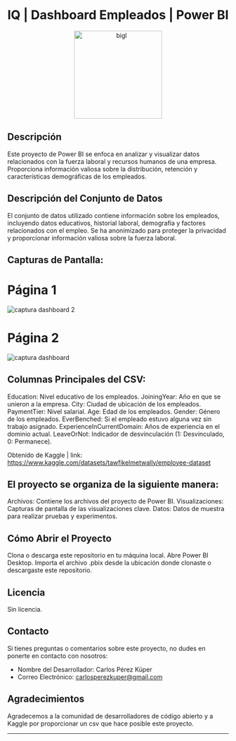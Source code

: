 <h1 align="center"> IQ | Dashboard Empleados | Power BI </h1>

<div align="center">
  <img src="https://github.com/charlyperezk/iq/assets/118618975/211cd072-573d-440b-bfb4-87f95a7624b4" alt="bigl" width="200">
</div>

## Descripción

Este proyecto de Power BI se enfoca en analizar y visualizar datos relacionados con la fuerza laboral y recursos humanos de una empresa. Proporciona información valiosa sobre la distribución, retención y características demográficas de los empleados.

## Descripción del Conjunto de Datos

El conjunto de datos utilizado contiene información sobre los empleados, incluyendo datos educativos, historial laboral, demografía y factores relacionados con el empleo. Se ha anonimizado para proteger la privacidad y proporcionar información valiosa sobre la fuerza laboral.

## Capturas de Pantalla:

# Página 1


![captura dashboard 2](https://github.com/charlyperezk/iq/assets/118618975/0b6b37fc-e3f1-4712-9b0c-18e8b06e85bd)


# Página 2


![captura dashboard](https://github.com/charlyperezk/iq/assets/118618975/5e83875e-b6ac-4467-9efb-56044be6a238)

## Columnas Principales del CSV:

Education: Nivel educativo de los empleados.
JoiningYear: Año en que se unieron a la empresa.
City: Ciudad de ubicación de los empleados.
PaymentTier: Nivel salarial.
Age: Edad de los empleados.
Gender: Género de los empleados.
EverBenched: Si el empleado estuvo alguna vez sin trabajo asignado.
ExperienceInCurrentDomain: Años de experiencia en el dominio actual.
LeaveOrNot: Indicador de desvinculación (1: Desvinculado, 0: Permanece).

Obtenido de Kaggle | link: https://www.kaggle.com/datasets/tawfikelmetwally/employee-dataset

## El proyecto se organiza de la siguiente manera:

Archivos: Contiene los archivos del proyecto de Power BI.
Visualizaciones: Capturas de pantalla de las visualizaciones clave.
Datos: Datos de muestra para realizar pruebas y experimentos.

## Cómo Abrir el Proyecto

Clona o descarga este repositorio en tu máquina local.
Abre Power BI Desktop.
Importa el archivo .pbix desde la ubicación donde clonaste o descargaste este repositorio.

## Licencia

Sin licencia.

## Contacto

Si tienes preguntas o comentarios sobre este proyecto, no dudes en ponerte en contacto con nosotros:

- Nombre del Desarrollador: Carlos Pérez Küper
- Correo Electrónico: carlosperezkuper@gmail.com

## Agradecimientos

Agradecemos a la comunidad de desarrolladores de código abierto y a Kaggle por proporcionar un csv que hace posible este proyecto.

---
